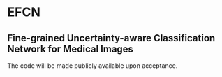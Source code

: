 # EFCN
## Fine-grained Uncertainty-aware Classification Network for Medical Images

The code will be made publicly available upon acceptance.
